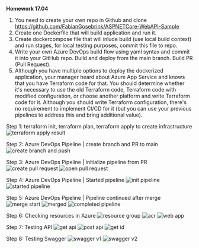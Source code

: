 **Homework 17.04**

1. You need to create your own repo in Github and clone https://github.com/FabianGosebrink/ASPNETCore-WebAPI-Sample
2. Create one Dockerfile that will build application and run it.
3. Create dockercompose file that will inlude build (use local build context) and run stages, for local testing purposes, commit this file to repo.
4. Write your own Azure DevOps build flow using yaml syntax and commit it into your GitHub repo. Build and deploy from the main branch. Build PR (Pull Request).
5. Although you have multiple options to deploy the dockerized application, your manager heard about Azure App Service and knows that you have Terraform code for that. You should  determine whether it's necessary to use the old Terraform code, Terraform code with modified configuration, or choose another platform and write Terraform code for it. Although you should write Terraform configuration, there's no requirement to implement CI/CD for it (but you can use your previous pipelines to address this and bring additional value).

Step 1: terraform init, terraform plan, terraform apply to create infrastructure
![terraform apply result](/images/terraform.png)

Step 2: Azure DevOps Pipeline | create branch and PR to main 
![create branch and push](/images/branch.png)

Step 3: Azure DevOps Pipeline | initialize pipeline from PR
![create pull request](/images/pull_request.png)
![open pull request](/images/open_pull_request.png)

Step 4: Azure DevOps Pipeline | Started pipeline
![init pipeline](/images/init_pipeline.png)
![started pipeline](/images/started_pipeline.png)

Step 5: Azure DevOps Pipeline | Pipeline continued after merge
![merge start](/images/start_merge.png)
![merged](/images/merged.png)
![completed pipeline](/images/completed_pipeline.png)

Step 6: Checking resources in Azure
![resource group](/images/resource_group.png)
![acr](/images/acr.png)
![web app](/images/web_app.png)

Step 7: Testing API
![get api](/images/get_api.png)
![post api](/images/post_api.png)
![get id](/images/get_id.png)

Step 8: Testing Swagger
![swagger v1](/images/swagger_v1.png)
![swagger v2](/images/swagger_v2.png)